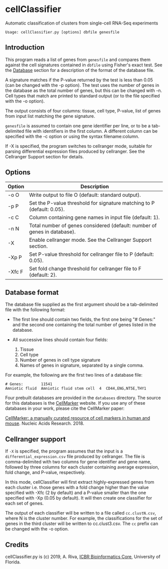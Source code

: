 # cellClassifier
Automatic classification of clusters from single-cell RNA-Seq experiments

```
Usage: cellClassifier.py [options] dbfile genesfile
```

## Introduction

This program reads a list of genes from `genesfile` and compares them against
the cell signatures contained in `dbfile` using Fisher's exact test. See the
[Database](#Database) section for a description of the format of the database file.

A signature matches if the P-value returned by the test is less than 0.05 (can 
be changed with the -p option). The test uses the number of genes in the database 
as the total number of genes, but this can be changed with -n. Cell types that 
match are printed to standard output (or to the file specified with the -o option). 

The output consists of four columns: tissue, cell type, P-value, list of genes
from input list matching the gene signature. 

`genesfile` is assumed to contain one gene identifier per line, or to be a 
tab-delimited file with identifiers in the first column. A different column can be 
specified with the -c option or using the syntax filename:column.

If -X is specified, the program switches to cellranger mode, suitable for parsing
differential expression files produced by cellranger. See the Cellranger Support
section for details.

## Options

Option   | Description
---------|-----------------
  -o O   | Write output to file O (default: standard output).
  -p P   | Set the P-value threshold for signature matching to P (default: 0.05).
  -c C   | Column containing gene names in input file (default: 1).
  -n N   | Total number of genes considered (default: number of genes in database).
  -X     | Enable cellranger mode. See the Cellranger Support section.
  -Xp P  | Set P-value threshold for cellranger file to P (default: 0.05).
  -Xfc F | Set fold change threshold for cellranger file to F (default: 2).

## Database format
The database file supplied as the first argument should be a
tab-delimited file with the following format:

- The first line should contain two fields, the first one being "# Genes:" and the second
one containing the total number of genes listed in the database.

- All successive lines should contain four fields:
  1. Tissue
  2. Cell type
  3. Number of genes in cell type signature
  4. Names of genes in signature, separated by a single comma.

For example, the following are the first two lines of a database file:

```
# Genes:        11541
Amniotic fluid  Amniotic fluid stem cell  4  CD44,ENG,NT5E,THY1
```

Four prebuilt databases are provided in the `databases` directory. The source for this databases is the [CellMarker](http://bio-bigdata.hrbmu.edu.cn/CellMarker/index.jsp) website. If you use any of these databases in your work, please cite the CellMarker paper: 

[CellMarker: a manually curated resource of cell markers in human and mouse](https://academic.oup.com/nar/advance-article/doi/10.1093/nar/gky900/5115823). Nucleic Acids Research. 2018. 

## Cellranger support
If `-X` is specified, the program assumes that the input is a 
`differential_expression.csv` file produced by cellranger. The file is comma-delimited
with two columns for gene identifier and gene name, followed by three columns for
each cluster containing average expression, fold change, and P-value, respectively.

In this mode, cellClassifier will first extract highly-expressed genes from each cluster
i.e. those genes with a fold change higher than the value specified with -Xfc (2 by default)
and a P-value smaller than the one specified with -Xp (0.05 by default). It will then create one
classifier for each set of genes.

The output of each classifier will be written to a file called `cc.clustN.csv`, where N is the
cluster number. For example, the classifications for the set of genes in the third cluster
will be written to cc.clust3.csv. The `cc` prefix can be changed with the -o option.

## Credits
cellClassifier.py is (c) 2019, A. Riva, [ICBR Bioinformatics Core](https://biotech.ufl.edu/bioinformatics/), University of Florida. 
